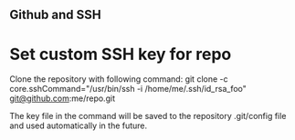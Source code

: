 ## Github and SSH
# Set custom SSH key for repo
Clone the repository with following command:
git clone -c core.sshCommand="/usr/bin/ssh -i /home/me/.ssh/id_rsa_foo" git@github.com:me/repo.git

The key file in the command will be saved to the repository .git/config file and used automatically in the future.
